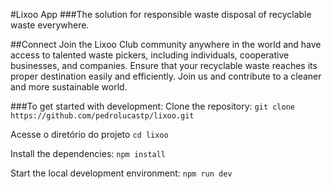 #Lixoo App
###The solution for responsible waste disposal of recyclable waste everywhere.

##Connect
Join the Lixoo Club community anywhere in the world and have access to talented waste pickers, including individuals, cooperative businesses, and companies.
Ensure that your recyclable waste reaches its proper destination easily and efficiently.
Join us and contribute to a cleaner and more sustainable world.

###To get started with development:
Clone the repository:
`git clone https://github.com/pedrolucastp/lixoo.git`

Acesse o diretório do projeto
`cd lixoo`

Install the dependencies:
`npm install`

Start the local development environment:
`npm run dev`
